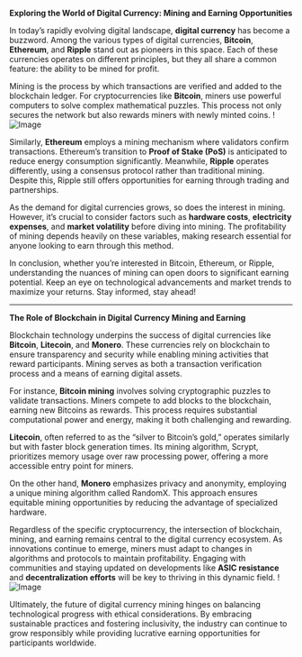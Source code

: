 **Exploring the World of Digital Currency: Mining and Earning Opportunities**

In today’s rapidly evolving digital landscape, **digital currency** has become a buzzword. Among the various types of digital currencies, **Bitcoin**, **Ethereum**, and **Ripple** stand out as pioneers in this space. Each of these currencies operates on different principles, but they all share a common feature: the ability to be mined for profit.

Mining is the process by which transactions are verified and added to the blockchain ledger. For cryptocurrencies like **Bitcoin**, miners use powerful computers to solve complex mathematical puzzles. This process not only secures the network but also rewards miners with newly minted coins. !![Image](https://github.com/user-attachments/assets/3be06921-4469-491d-bd37-5f14c53422b7)

Similarly, **Ethereum** employs a mining mechanism where validators confirm transactions. Ethereum’s transition to **Proof of Stake (PoS)** is anticipated to reduce energy consumption significantly. Meanwhile, **Ripple** operates differently, using a consensus protocol rather than traditional mining. Despite this, Ripple still offers opportunities for earning through trading and partnerships.

As the demand for digital currencies grows, so does the interest in mining. However, it’s crucial to consider factors such as **hardware costs**, **electricity expenses**, and **market volatility** before diving into mining. The profitability of mining depends heavily on these variables, making research essential for anyone looking to earn through this method.

In conclusion, whether you’re interested in Bitcoin, Ethereum, or Ripple, understanding the nuances of mining can open doors to significant earning potential. Keep an eye on technological advancements and market trends to maximize your returns. Stay informed, stay ahead!

---

**The Role of Blockchain in Digital Currency Mining and Earning**

Blockchain technology underpins the success of digital currencies like **Bitcoin**, **Litecoin**, and **Monero**. These currencies rely on blockchain to ensure transparency and security while enabling mining activities that reward participants. Mining serves as both a transaction verification process and a means of earning digital assets.

For instance, **Bitcoin mining** involves solving cryptographic puzzles to validate transactions. Miners compete to add blocks to the blockchain, earning new Bitcoins as rewards. This process requires substantial computational power and energy, making it both challenging and rewarding.

**Litecoin**, often referred to as the “silver to Bitcoin’s gold,” operates similarly but with faster block generation times. Its mining algorithm, Scrypt, prioritizes memory usage over raw processing power, offering a more accessible entry point for miners. 

On the other hand, **Monero** emphasizes privacy and anonymity, employing a unique mining algorithm called RandomX. This approach ensures equitable mining opportunities by reducing the advantage of specialized hardware.

Regardless of the specific cryptocurrency, the intersection of blockchain, mining, and earning remains central to the digital currency ecosystem. As innovations continue to emerge, miners must adapt to changes in algorithms and protocols to maintain profitability. Engaging with communities and staying updated on developments like **ASIC resistance** and **decentralization efforts** will be key to thriving in this dynamic field. !![Image](https://github.com/user-attachments/assets/3be06921-4469-491d-bd37-5f14c53422b7)

Ultimately, the future of digital currency mining hinges on balancing technological progress with ethical considerations. By embracing sustainable practices and fostering inclusivity, the industry can continue to grow responsibly while providing lucrative earning opportunities for participants worldwide.